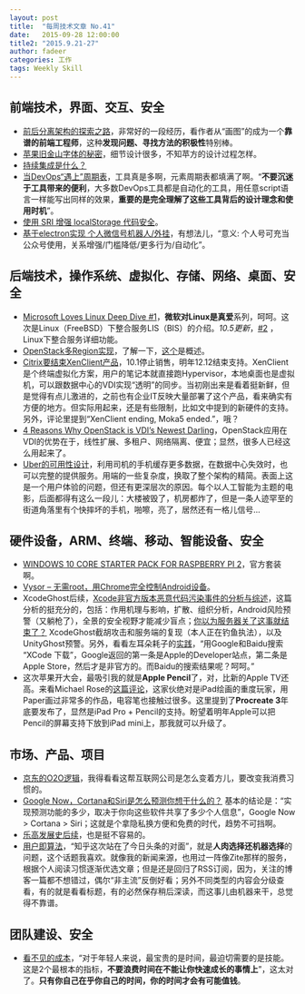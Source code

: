 ```yaml
---
layout: post
title:  "每周技术文章 No.41"
date:   2015-09-28 12:00:00
title2: "2015.9.21-27"
author: fadeer
categories: 工作
tags: Weekly Skill
---
```


前端技术，界面、交互、安全
----
* [前后分离架构的探索之路](http://segmentfault.com/a/1190000003795517)，非常好的一段经历，看作者从“画图”的成为一个**靠谱的前端工程师**，这种**发现问题、寻找方法的积极性**特别棒。
* [苹果旧金山字体的秘密](http://colachan.com/post/3463)，细节设计很多，不知苹方的设计过程怎样。
* [持续集成是什么？](http://www.ruanyifeng.com/blog/2015/09/continuous-integration.html)
* [当DevOps“遇上”周期表](http://www.sdnlab.com/13656.html)，工具真是多啊，元素周期表都填满了啊。“**不要沉迷于工具带来的便利**，大多数DevOps工具都是自动化的工具，用任意script语言一样能写出同样的效果，**重要的是完全理解了这些工具背后的设计理念和使用时机**”。
* [使用 SRI 增强 localStorage 代码安全](https://imququ.com/post/enhance-security-for-ls-code.html)。
* [基于electron实现 个人微信号机器人/外挂](https://github.com/fritx/wxbot)，有想法儿，“意义: 个人号可充当公众号使用，关系增强/门槛降低/更多行为/自动化”。

后端技术，操作系统、虚拟化、存储、网络、桌面、安全
----
* [Microsoft Loves Linux Deep Dive #1](http://blogs.technet.com/b/server-cloud/archive/2015/09/22/microsoft-loves-linux-deep-dive-1-introduction-to-linux-and-freebsd-on-hyper-v.aspx)，**微软对Linux是真爱**系列，呵呵。这次是Linux（FreeBSD）下整合服务LIS（BIS）的介绍。*10.5更新*，[#2](http://blogs.technet.com/b/server-cloud/archive/2015/09/30/microsoft-loves-linux-deep-dive-2-linux-and-freebsd-integration-services-core-features.aspx) ，Linux下整合服务详细功能。
* [OpenStack多Region实现](http://blog.csdn.net/linglong0820/article/details/48687547)，了解一下，[这个](http://www.chenshake.com/openstack-region-realize/)是概述。
* [Citrix要结束XenClient产品](http://www.brianmadden.com/blogs/gabeknuth/archive/2015/09/24/to-the-surprise-of-nobody-citrix-is-ending-sales-of-xenclient.aspx)，10.1停止销售，明年12.12结束支持。XenClient是个终端虚拟化方案，用户的笔记本就直接跑Hypervisor，本地桌面也是虚拟机，可以跟数据中心的VDI实现“透明”的同步。当初刚出来是看着挺新鲜，但是觉得有点儿激进的，之前也有企业IT反映大量部署了这个产品，看来确实有方便的地方。但实际用起来，还是有些限制，比如文中提到的新硬件的支持。另外，评论里提到“XenClient ending, Moka5 ended.”，哦？
* [4 Reasons Why OpenStack is VDI’s Newest Darling](https://www.mirantis.com/openstack-portal/external-news/4-reasons-openstack-vdis-newest-darling/)，OpenStack应用在VDI的优势在于，线性扩展、多租户、网络隔离、便宜；显然，很多人已经这么用起来了。
* [Uber的可用性设计](http://highscalability.com/blog/2015/9/21/uber-goes-unconventional-using-driver-phones-as-a-backup-dat.html)，利用司机的手机缓存更多数据，在数据中心失效时，也可以完整的提供服务。用端的一些复杂度，换取了整个架构的精简。表面上这是一个用户体验的问题，但还有更深层次的原因。每个以人工智能为主题的电影，后面都得有这么一段儿：大楼被毁了，机房都炸了，但是一条人迹罕至的街道角落里有个快摔坏的手机，啪嚓，亮了，居然还有一格儿信号...

硬件设备，ARM、终端、移动、智能设备、安全
----
<!--preview-end-->
* [WINDOWS 10 CORE STARTER PACK FOR RASPBERRY PI 2](https://www.raspberrypi.org/blog/windows-10-core-iot-starter-pack/)，官方套装啊。
* [Vysor – 无需root，用Chrome完全控制Android设备](http://www.appinn.com/vysor-control-android-from-chrome/)。
* XcodeGhost后续，[Xcode非官方版本恶意代码污染事件的分析与综述](http://drops.wooyun.org/papers/9178)，这篇分析的挺充分的，包括：作用机理与影响，扩散、组织分析，Android风险预警（又躺枪了），全景的安全视野才能减少盲点；[你以为服务器关了这事就结束了？](http://drops.wooyun.org/papers/9024) XcodeGhost截胡攻击和服务端的复现（本人正在钓鱼执法），以及UnityGhost预警。另外，看看左耳朵耗子的[实践](http://sinacn.weibodangan.com/user/1401880315/?status=3889585115148029&utm_source=rss)，“用Google和Baidu搜索 “XCode 下载”，Google返回的第一条是Apple的Developer站点，第二条是Apple Store，然后才是非官方的。而Baidu的搜索结果呢？呵呵。”
* 这次苹果开大会，最吸引我的就是**Apple Pencil**了，对，比新的Apple TV还高。来看Michael Rose的[这篇评论](https://mademistakes.com/articles/ipad-pro/)，这家伙绝对是iPad绘画的重度玩家，用Paper画过非常多的作品，电容笔也接触过很多。这里提到了**Procreate 3**年底要发布了，显然是iPad Pro + Pencil的支持。盼望着明年Apple可以把Pencil的屏幕支持下放到iPad mini上，那我就可以升级了。

市场、产品、项目
----
* [京东的O2O逻辑](http://www.goingconcern.cn/article/8112)，我得看看这帮互联网公司是怎么变着方儿，要改变我消费习惯的。
* [Google Now，Cortana和Siri是怎么预测你想干什么的？](http://www.pingwest.com/wanbao-2015-09-22/) 基本的结论是：“实现预测功能的多少，取决于你向这些软件共享了多少个人信息”，Google Now > Cortana > Siri；这就是个拿隐私换方便和免费的时代，趋势不可挡啊。
* [乐高发展史后续](http://www.ifanr.com/563238)，也是挺不容易的。
* [用户即算法](http://www.huxiu.com/article/126891/1.html)，“知乎这次站在了今日头条的对面”，就是**人肉选择还机器选择**的问题，这个话题我喜欢。就像我的新闻来源，也用过一阵像Zite那样的服务，根据个人阅读习惯逐渐优选文章；但是还是回归了RSS订阅，因为，关注的博客一篇都不想错过，偶尔“非主流”反倒好看；另外不同类型的内容会分级查看，有的就是看看标题，有的必然保存稍后深读，而这事儿由机器来干，总觉得不靠谱。

团队建设、安全
----
* [看不见的成本](http://www.ikent.me/blog/5045)，“对于年轻人来说，最宝贵的是时间，最迫切需要的是技能。
这是2个最根本的指标，**不要浪费时间在不能让你快速成长的事情上**”，这太对了。**只有你自己在乎你自己的时间，你的时间才会有可能值钱**。


